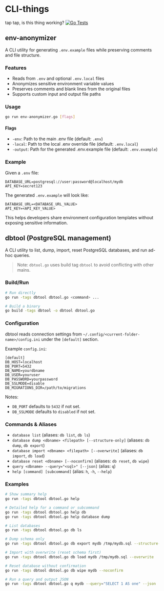 # CLI-things

tap tap, is this thing working?
[![Go Tests](https://github.com/PortNumber53/CLI-things/actions/workflows/go-tests.yml/badge.svg)](https://github.com/PortNumber53/CLI-things/actions/workflows/go-tests.yml)

## env-anonymizer

A CLI utility for generating `.env.example` files while preserving comments and file structure.

### Features
- Reads from `.env` and optional `.env.local` files
- Anonymizes sensitive environment variable values
- Preserves comments and blank lines from the original files
- Supports custom input and output file paths

### Usage
```bash
go run env-anonymizer.go [flags]
```

#### Flags
- `-env`: Path to the main .env file (default: `.env`)
- `-local`: Path to the local .env override file (default: `.env.local`)
- `-output`: Path for the generated .env.example file (default: `.env.example`)

### Example
Given a `.env` file:
```
DATABASE_URL=postgresql://user:password@localhost/mydb
API_KEY=secret123
```

The generated `.env.example` will look like:
```
DATABASE_URL=<DATABASE_URL_VALUE>
API_KEY=<API_KEY_VALUE>
```

This helps developers share environment configuration templates without exposing sensitive information.

## dbtool (PostgreSQL management)

A CLI utility to list, dump, import, reset PostgreSQL databases, and run ad-hoc queries.

> Note: `dbtool.go` uses build tag `dbtool` to avoid conflicting with other mains.

### Build/Run

```bash
# Run directly
go run -tags dbtool dbtool.go <command> ...

# Build a binary
go build -tags dbtool -o dbtool dbtool.go
```

### Configuration

dbtool reads connection settings from `~/.config/<current-folder-name>/config.ini` under the `[default]` section.

Example `config.ini`:

```
[default]
DB_HOST=localhost
DB_PORT=5432
DB_NAME=yourdbname
DB_USER=youruser
DB_PASSWORD=yourpassword
DB_SSLMODE=disable
DB_MIGRATIONS_DIR=/path/to/migrations
```

Notes:
- `DB_PORT` defaults to `5432` if not set.
- `DB_SSLMODE` defaults to `disabled` if not set.

### Commands & Aliases

- `database list` (aliases: `db list`, `db ls`)
- `database dump <dbname> <filepath> [--structure-only]` (aliases: `db dump`, `db export`)
- `database import <dbname> <filepath> [--overwrite]` (aliases: `db import`, `db load`)
- `database reset <dbname> [--noconfirm]` (aliases: `db reset`, `db wipe`)
- `query <dbname> --query="<sql>" [--json]` (alias: `q`)
- `help [command] [subcommand]` (alias: `h`, `-h`, `--help`)

### Examples

```bash
# Show summary help
go run -tags dbtool dbtool.go help

# Detailed help for a command or subcommand
go run -tags dbtool dbtool.go help db
go run -tags dbtool dbtool.go help database dump

# List databases
go run -tags dbtool dbtool.go db ls

# Dump schema only
go run -tags dbtool dbtool.go db export mydb /tmp/mydb.sql --structure-only

# Import with overwrite (reset schema first)
go run -tags dbtool dbtool.go db load mydb /tmp/mydb.sql --overwrite

# Reset database without confirmation
go run -tags dbtool dbtool.go db wipe mydb --noconfirm

# Run a query and output JSON
go run -tags dbtool dbtool.go q mydb --query="SELECT 1 AS one" --json
